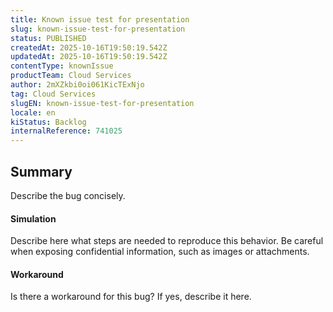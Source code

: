 ```yaml
---
title: Known issue test for presentation
slug: known-issue-test-for-presentation
status: PUBLISHED
createdAt: 2025-10-16T19:50:19.542Z
updatedAt: 2025-10-16T19:50:19.542Z
contentType: knownIssue
productTeam: Cloud Services
author: 2mXZkbi0oi061KicTExNjo
tag: Cloud Services
slugEN: known-issue-test-for-presentation
locale: en
kiStatus: Backlog
internalReference: 741025
---
```


## Summary


Describe the bug concisely.


#### Simulation


Describe here what steps are needed to reproduce this behavior.
Be careful when exposing confidential information, such as images or attachments.


#### Workaround


Is there a workaround for this bug? If yes, describe it here.



